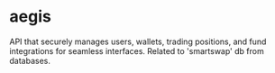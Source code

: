 # aegis
API that securely manages users, wallets, trading positions, and fund integrations for seamless interfaces. Related to 'smartswap' db from databases.
